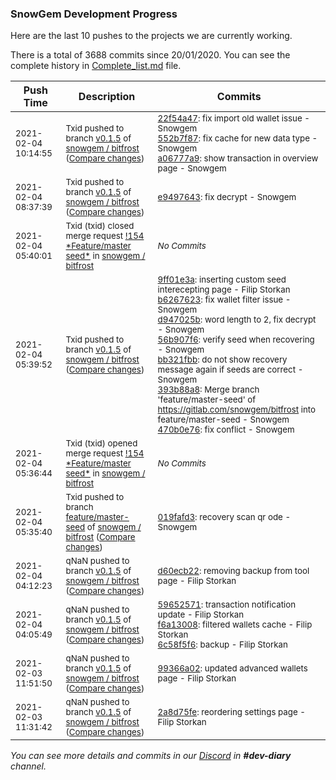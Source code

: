 
### SnowGem Development Progress

Here are the last 10 pushes to the projects we are currently working.

There is a total of 3688 commits since 20/01/2020. You can see the complete history in
 [Complete_list.md](Complete_list.md) file.

| Push Time | Description | Commits |
| --- | --- | --- |
| <sub>2021-02-04 10:14:55</sub> | <sub>Txid pushed to branch [v0\.1\.5](https://gitlab.com/snowgem/bitfrost/commits/v0.1.5) of [snowgem / bitfrost](https://gitlab.com/snowgem/bitfrost) ([Compare changes](https://gitlab.com/snowgem/bitfrost/compare/e949764302e298dba98f29e225613ed731c17886...a06777a947cc4b5d31e96f1a80d0534ea38859a5))</sub> | <sub>[22f54a47](https://gitlab.com/snowgem/bitfrost/-/commit/22f54a47d32e41c1b90fa0b48f750e9e7c123e95): fix import old wallet issue - Snowgem<br>[552b7f87](https://gitlab.com/snowgem/bitfrost/-/commit/552b7f877b498c84d5f163f3ac5df75f9e6bb99c): fix cache for new data type - Snowgem<br>[a06777a9](https://gitlab.com/snowgem/bitfrost/-/commit/a06777a947cc4b5d31e96f1a80d0534ea38859a5): show transaction in overview page - Snowgem</sub> |
| <sub>2021-02-04 08:37:39</sub> | <sub>Txid pushed to branch [v0\.1\.5](https://gitlab.com/snowgem/bitfrost/commits/v0.1.5) of [snowgem / bitfrost](https://gitlab.com/snowgem/bitfrost) ([Compare changes](https://gitlab.com/snowgem/bitfrost/compare/470b0e766ce5967f1fa3c3feaad85047d6f5610b...e949764302e298dba98f29e225613ed731c17886))</sub> | <sub>[e9497643](https://gitlab.com/snowgem/bitfrost/-/commit/e949764302e298dba98f29e225613ed731c17886): fix decrypt - Snowgem</sub> |
| <sub>2021-02-04 05:40:01</sub> | <sub>Txid (txid) closed merge request [\!154 \*Feature/master seed\*](https://gitlab.com/snowgem/bitfrost/-/merge_requests/154) in [snowgem / bitfrost](https://gitlab.com/snowgem/bitfrost)</sub> | <sub>_No Commits_</sub> |
| <sub>2021-02-04 05:39:52</sub> | <sub>Txid pushed to branch [v0\.1\.5](https://gitlab.com/snowgem/bitfrost/commits/v0.1.5) of [snowgem / bitfrost](https://gitlab.com/snowgem/bitfrost) ([Compare changes](https://gitlab.com/snowgem/bitfrost/compare/d60ecb22d183bf66ed7fe87a3f1dcc407ba28790...470b0e766ce5967f1fa3c3feaad85047d6f5610b))</sub> | <sub>[9ff01e3a](https://gitlab.com/snowgem/bitfrost/-/commit/9ff01e3a80ac8548e2048148855423636f1787cf): inserting custom seed interecepting page - Filip Storkan<br>[b6267623](https://gitlab.com/snowgem/bitfrost/-/commit/b6267623a83a4f18abb1c506dc80d8474a7a310e): fix wallet filter issue - Snowgem<br>[d947025b](https://gitlab.com/snowgem/bitfrost/-/commit/d947025bb3b90d4fca1d9c1296507779321314a0): word length to 2, fix decrypt - Snowgem<br>[56b907f6](https://gitlab.com/snowgem/bitfrost/-/commit/56b907f617971381b686982bd3dd9e741bc11446): verify seed when recovering - Snowgem<br>[bb321fbb](https://gitlab.com/snowgem/bitfrost/-/commit/bb321fbb087e1964388c8dc57c60c4866bdb1a9b): do not show recovery message again if seeds are correct - Snowgem<br>[393b88a8](https://gitlab.com/snowgem/bitfrost/-/commit/393b88a814b144117421c0ea370f6c63536c65f5): Merge branch 'feature/master-seed' of https://gitlab.com/snowgem/bitfrost into feature/master-seed - Snowgem<br>[470b0e76](https://gitlab.com/snowgem/bitfrost/-/commit/470b0e766ce5967f1fa3c3feaad85047d6f5610b): fix conflict - Snowgem</sub> |
| <sub>2021-02-04 05:36:44</sub> | <sub>Txid (txid) opened merge request [\!154 \*Feature/master seed\*](https://gitlab.com/snowgem/bitfrost/-/merge_requests/154) in [snowgem / bitfrost](https://gitlab.com/snowgem/bitfrost)</sub> | <sub>_No Commits_</sub> |
| <sub>2021-02-04 05:35:40</sub> | <sub>Txid pushed to branch [feature/master\-seed](https://gitlab.com/snowgem/bitfrost/commits/feature/master-seed) of [snowgem / bitfrost](https://gitlab.com/snowgem/bitfrost) ([Compare changes](https://gitlab.com/snowgem/bitfrost/compare/bb321fbb087e1964388c8dc57c60c4866bdb1a9b...019fafd3c5577d59dafd96bf1f5a9f9ad1749c51))</sub> | <sub>[019fafd3](https://gitlab.com/snowgem/bitfrost/-/commit/019fafd3c5577d59dafd96bf1f5a9f9ad1749c51): recovery scan qr ode - Snowgem</sub> |
| <sub>2021-02-04 04:12:23</sub> | <sub>qNaN pushed to branch [v0\.1\.5](https://gitlab.com/snowgem/bitfrost/commits/v0.1.5) of [snowgem / bitfrost](https://gitlab.com/snowgem/bitfrost) ([Compare changes](https://gitlab.com/snowgem/bitfrost/compare/6c58f5f6f8819a7e741552f1ef674ad9d287f4f5...d60ecb22d183bf66ed7fe87a3f1dcc407ba28790))</sub> | <sub>[d60ecb22](https://gitlab.com/snowgem/bitfrost/-/commit/d60ecb22d183bf66ed7fe87a3f1dcc407ba28790): removing backup from tool page - Filip Storkan</sub> |
| <sub>2021-02-04 04:05:49</sub> | <sub>qNaN pushed to branch [v0\.1\.5](https://gitlab.com/snowgem/bitfrost/commits/v0.1.5) of [snowgem / bitfrost](https://gitlab.com/snowgem/bitfrost) ([Compare changes](https://gitlab.com/snowgem/bitfrost/compare/99366a0228cbc8dbd75d79cb7627250946453cd8...6c58f5f6f8819a7e741552f1ef674ad9d287f4f5))</sub> | <sub>[59652571](https://gitlab.com/snowgem/bitfrost/-/commit/596525716646b2b0ec82a4209f726909f26093cc): transaction notification update - Filip Storkan<br>[f6a13008](https://gitlab.com/snowgem/bitfrost/-/commit/f6a1300826caf292da54cfa250159c38985f36eb): filtered wallets cache - Filip Storkan<br>[6c58f5f6](https://gitlab.com/snowgem/bitfrost/-/commit/6c58f5f6f8819a7e741552f1ef674ad9d287f4f5): backup - Filip Storkan</sub> |
| <sub>2021-02-03 11:51:50</sub> | <sub>qNaN pushed to branch [v0\.1\.5](https://gitlab.com/snowgem/bitfrost/commits/v0.1.5) of [snowgem / bitfrost](https://gitlab.com/snowgem/bitfrost) ([Compare changes](https://gitlab.com/snowgem/bitfrost/compare/2a8d75fe150418ae55e34146e7d15ed7be4e64e4...99366a0228cbc8dbd75d79cb7627250946453cd8))</sub> | <sub>[99366a02](https://gitlab.com/snowgem/bitfrost/-/commit/99366a0228cbc8dbd75d79cb7627250946453cd8): updated advanced wallets page - Filip Storkan</sub> |
| <sub>2021-02-03 11:31:42</sub> | <sub>qNaN pushed to branch [v0\.1\.5](https://gitlab.com/snowgem/bitfrost/commits/v0.1.5) of [snowgem / bitfrost](https://gitlab.com/snowgem/bitfrost) ([Compare changes](https://gitlab.com/snowgem/bitfrost/compare/d05e01e096c89fa5ce0093ab1f4fde760970f3b8...2a8d75fe150418ae55e34146e7d15ed7be4e64e4))</sub> | <sub>[2a8d75fe](https://gitlab.com/snowgem/bitfrost/-/commit/2a8d75fe150418ae55e34146e7d15ed7be4e64e4): reordering settings page - Filip Storkan</sub> |

_You can see more details and commits in our [Discord](https://discord.gg/zumGnbg) in **#dev-diary** channel._
